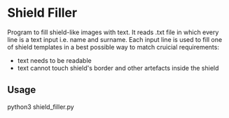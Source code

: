 # Shield Filler

Program to fill shield-like images with text.
It reads .txt file in which every line is a text input i.e. name and surname.
Each input line is used to fill one of shield templates in a best possible way to match cruicial requirements:
- text needs to be readable
- text cannot touch shield's border and other artefacts inside the shield


## Usage

python3 shield_filler.py
